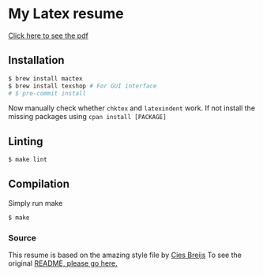 # My Latex resume

[Click here to see the pdf](www.todo.com)

## Installation
```bash
$ brew install mactex
$ brew install texshop # For GUI interface
# $ pre-commit install
```
Now manually check whether `chktex` and `latexindent` work. If not install the missing packages using `cpan install [PACKAGE]`

## Linting
```bash
$ make lint
```

## Compilation
Simply run make
```bash
$ make
```

### Source
This resume is based on the amazing style file by [Cies Breijs](https://github.com/cies) To see the original [README, please go here.](https://github.com/cies/resume)
